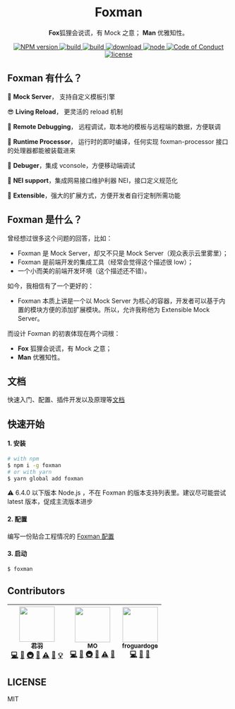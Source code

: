 <div align="center">
  <h1>Foxman</h1>
  <p>
  <strong>Fox</strong>狐狸会说谎，有 Mock 之意；
  <strong>Man</strong> 优雅知性。
  </p>

  <a href="https://www.npmjs.com/package/foxman">
    <img src="https://img.shields.io/npm/v/foxman.svg?style=flat-square" alt="NPM version">
  </a>
  <a href="https://travis-ci.org/kaola-fed/foxman">
    <img src="https://img.shields.io/travis/kaola-fed/foxman.svg?style=flat-square" alt="build">
  </a>
  <a href="https://codecov.io/gh/kaola-fed/foxman">
    <img src="https://img.shields.io/codecov/c/github/kaola-fed/foxman.svg?style=flat-square" alt="build">
  </a>
  <a href="https://www.npmjs.com/package/foxman">
    <img src="https://img.shields.io/npm/dm/foxman.svg?style=flat-square" alt="download">
  </a>
  <a href="https://nodejs.org">
    <img src="https://img.shields.io/node/v/foxman.svg?style=flat-square" alt="node">
  </a>
  <a href="https://github.com/kaola-fed/foxman/blob/master/CODE_OF_CONDUCT.md">
    <img src="https://img.shields.io/badge/code%20of-conduct-ff69b4.svg?style=flat-square" alt="Code of Conduct">
  </a>
  <a href="https://github.com/kaola-fed/foxman/blob/master/LICENSE">
    <img src="https://img.shields.io/github/license/kaola-fed/foxman.svg?style=flat-square" alt="license">
  </a>
</div>

## Foxman 有什么？

🦊 **Mock Server**， 支持自定义模板引擎

😎 **Living Reload**， 更灵活的 reload 机制

📡 **Remote Debugging**， 远程调试，取本地的模板与远程端的数据，方便联调

🚀 **Runtime Processor**， 运行时的即时编译，任何实现 foxman-processor 接口的处理器都能被装载进来

🐞 **Debuger**，集成 vconsole，方便移动端调试

💯 **NEI support**，集成网易接口维护利器 NEI，接口定义规范化

🤔 **Extensible**，强大的扩展方式，方便开发者自行定制所需功能

## Foxman 是什么？
曾经想过很多这个问题的回答，比如：
* Foxman 是 Mock Server，却又不只是 Mock Server（观众表示云里雾里）；
* Foxman 是前端开发的集成工具（经常会觉得这个描述很 low）；
* 一个小而美的前端开发环境（这个描述还不错）。

如今，我相信有了一个更好的：
* Foxman 本质上讲是一个以 Mock Server 为核心的容器，开发者可以基于内置的模块方便的添加扩展模块。所以，允许我称他为 Extensible Mock Server。

而设计 Foxman 的初衷体现在两个词根：
* **Fox** 狐狸会说谎，有 Mock 之意；
* **Man** 优雅知性。

## 文档

快速入门、配置、插件开发以及原理等[文档](https://foxman.js.org/#/get-started)

## 快速开始

#### 1. 安装

```bash
# with npm
$ npm i -g foxman
# or with yarn
$ yarn global add foxman
```

⚠️ 6.4.0 以下版本 Node.js ，不在 Foxman 的版本支持列表里。建议尽可能尝试 latest 版本，促成主流版本进步


#### 2. 配置

编写一份贴合工程情况的 [Foxman 配置](https://foxman.js.org/#/configuration)

#### 3. 启动

```bash
$ foxman
```

## Contributors

<!-- ALL-CONTRIBUTORS-LIST:START - Do not remove or modify this section -->
| [<img src="https://avatars3.githubusercontent.com/u/10825163?v=3" width="80px;"/><br /><sub>君羽</sub>](https://github.com/imhype)<br />[💻](https://github.com/kaola-fed/foxman/commits?author=ImHype "Code") [🔌](#plugin-ImHype "Plugin/utility libraries") [🚇](#infra-ImHype "Infrastructure (Hosting, Build-Tools, etc)") [📖](https://github.com/kaola-fed/foxman/commits?author=ImHype "Documentation") [⚠️](https://github.com/kaola-fed/foxman/commits?author=ImHype "Tests") [🐛](https://github.com/kaola-fed/foxman/issues?q=author%3AImHype "Bug reports") [💡](#example-ImHype "Examples") | [<img src="https://avatars3.githubusercontent.com/u/9125255?v=3" width="80px;"/><br /><sub>MO</sub>](https://github.com/fengzilong)<br />[💻](https://github.com/kaola-fed/foxman/commits?author=fengzilong "Code") [🔌](#plugin-fengzilong "Plugin/utility libraries") [🚇](#infra-fengzilong "Infrastructure (Hosting, Build-Tools, etc)") [📖](https://github.com/kaola-fed/foxman/commits?author=fengzilong "Documentation") [⚠️](https://github.com/kaola-fed/foxman/commits?author=fengzilong "Tests") [🐛](https://github.com/kaola-fed/foxman/issues?q=author%3Afengzilong "Bug reports") | [<img src="https://avatars0.githubusercontent.com/u/4298621?v=3" width="80px;"/><br /><sub>froguardoge</sub>](https://github.com/Froguard)<br />[💻](https://github.com/kaola-fed/foxman/commits?author=Froguard "Code") [🔌](#plugin-Froguard "Plugin/utility libraries") [📖](https://github.com/kaola-fed/foxman/commits?author=Froguard "Documentation") |
| :---: | :---: | :---: |
<!-- ALL-CONTRIBUTORS-LIST:END -->

## LICENSE

MIT
